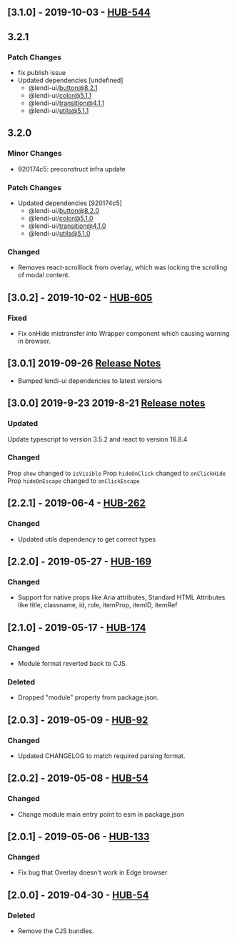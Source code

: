 ## [3.1.0] - 2019-10-03 - [HUB-544](https://creditandfinance.atlassian.net/browse/HUB-544)

## 3.2.1

### Patch Changes

- fix publish issue
- Updated dependencies [undefined]
  - @lendi-ui/button@8.2.1
  - @lendi-ui/color@5.1.1
  - @lendi-ui/transition@4.1.1
  - @lendi-ui/utils@5.1.1

## 3.2.0

### Minor Changes

- 920174c5: preconstruct infra update

### Patch Changes

- Updated dependencies [920174c5]
  - @lendi-ui/button@8.2.0
  - @lendi-ui/color@5.1.0
  - @lendi-ui/transition@4.1.0
  - @lendi-ui/utils@5.1.0

### Changed

- Removes react-scrolllock from overlay, which was locking the scrolling of modal content.

## [3.0.2] - 2019-10-02 - [HUB-605](https://creditandfinance.atlassian.net/browse/HUB-605)

### Fixed

- Fix onHide mistransfer into Wrapper component which causing warning in browser.

## [3.0.1] 2019-09-26 [Release Notes](https://creditandfinance.atlassian.net/wiki/spaces/HUB/pages/803930391/Upcoming+Major+Changes)

- Bumped lendi-ui dependencies to latest versions

## [3.0.0] 2019-9-23 2019-8-21 [Release notes](https://creditandfinance.atlassian.net/wiki/spaces/HUB/pages/803930391/Upcoming+Major+Changes)

### Updated

Update typescript to version 3.5.2 and react to version 16.8.4

### Changed

Prop `show` changed to `isVisible`
Prop `hideOnClick` changed to `onClickHide`
Prop `hideOnEscape` changed to `onClickEscape`

## [2.2.1] - 2019-06-4 - [HUB-262](https://creditandfinance.atlassian.net/browse/HUB-262)

### Changed

- Updated utils dependency to get correct types

## [2.2.0] - 2019-05-27 - [HUB-169](https://creditandfinance.atlassian.net/browse/HUB-169)

### Changed

- Support for native props like Aria attributes, Standard HTML Attributes like title, classname, id, role, itemProp, itemID, itemRef

## [2.1.0] - 2019-05-17 - [HUB-174](https://creditandfinance.atlassian.net/browse/HUB-174)

### Changed

- Module format reverted back to CJS.

### Deleted

- Dropped "module" property from package.json.

## [2.0.3] - 2019-05-09 - [HUB-92](https://creditandfinance.atlassian.net/browse/HUB-92)

### Changed

- Updated CHANGELOG to match required parsing format.

## [2.0.2] - 2019-05-08 - [HUB-54](https://creditandfinance.atlassian.net/browse/HUB-54)

### Changed

- Change module main entry point to esm in package.json

## [2.0.1] - 2019-05-06 - [HUB-133](https://creditandfinance.atlassian.net/browse/HUB-133)

### Changed

- Fix bug that Overlay doesn't work in Edge browser

## [2.0.0] - 2019-04-30 - [HUB-54](https://creditandfinance.atlassian.net/browse/HUB-54)

### Deleted

- Remove the CJS bundles.
